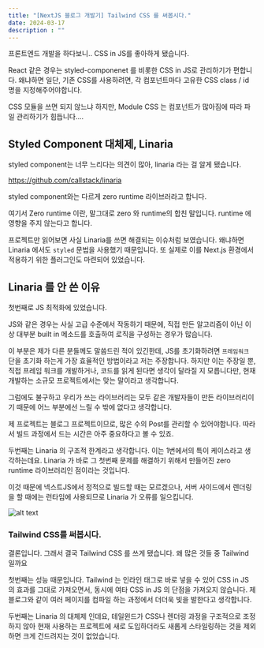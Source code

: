 ```yaml
---
title: "[NextJS 블로그 개발기] Tailwind CSS 를 써봅시다."
date: 2024-03-17
description : ""
---
```

프론트엔드 개발을 하다보니.. CSS in JS를 좋아하게 됐습니다.

React 같은 경우는 styled-componenet 를 비롯한 CSS in JS로 관리하기가 편합니다. 왜냐하면 일단, 기존 CSS를 사용하려면, 각 컴포넌트마다 고유한 CSS class / id 명을 지정해주어야합니다.

CSS 모듈을 쓰면 되지 않느냐 하지만, Module CSS 는 컴포넌트가 많아짐에 따라 파일 관리하기가 힘듭니다….

## Styled Component 대체제, Linaria

styled component는 너무 느리다는 의견이 많아, linaria 라는 걸 알게 됐습니다. 

https://github.com/callstack/linaria

styled component와는 다르게 zero runtime 라이브러라고 합니다.

여기서 Zero runtime 이란, 말그대로 zero 와 runtime의 합친 말입니다. runtime 에 영향을 주지 않는다고 합니다.

프로젝트만 읽어보면 사실 Linaria를 쓰면 해결되는 이슈처럼 보였습니다. 왜냐하면 Linaria 에서도 `styled` 문법을 사용했기 때문입니다. 또 실제로 이를 Next.js 환경에서 적용하기 위한 플러그인도 마련되어 있었습니다.

## Linaria 를 안 쓴 이유

첫번째로 JS 최적화에 있었습니다.

JS와 같은 경우는 사실 고급 수준에서 작동하기 때문에, 직접 만든 알고리즘이 아닌 이상 대부분 built in 메소드를 호출하여 로직을 구성하는 경우가 많습니다.

이 부분은 제가 다른 분들께도 말씀드린 적이 있긴한데, JS를 초기화하려면 `프레임워크` 단을 초기화 하는게 가장 효율적인 방법이라고 저는 주장합니다. 하지만 이는 주장일 뿐, 직접 프레임 워크를 개발하거나, 코드를 읽게 된다면 생각이 달라질 지 모릅니다만, 현재 개발하는 소규모 프로젝트에서는 맞는 말이라고 생각합니다.

그럼에도 불구하고 우리가 쓰는 라이브러리는 모두 같은 개발자들이 만든 라이브러리이기 때문에 어느 부분에선 느릴 수 밖에 없다고 생각합니다.

제 프로젝트는 블로그 프로젝트이므로, 많은 수의 Post를 관리할 수 있어야합니다. 따라서 빌드 과정에서 드는 시간은 아주 중요하다고 볼 수 있죠.

두번째는 Linaria 의 구조적 한계라고 생각합니다. 이는 1번에서의 특이 케이스라고 생각하는데요. Linaria 가 바로 그 첫번째 문제를 해결하기 위해서 만들어진 zero runtime 라이브러리인 점이라는 것입니다.

이것 때문에 넥스트JS에서 정적으로 빌드할 때는 모르겠으나, 서버 사이드에서 렌더링을 할 때에는 런타임에 사용되므로 Linaria 가 오류를 일으킵니다.

![alt text](Untitled-1.png)

### Tailwind CSS를 써봅시다.

결론입니다. 그래서 결국 Tailwind CSS 를 쓰게 됐습니다. 왜 많은 것들 중 Tailwind 일까요

첫번째는 성능 때문입니다. Tailwind 는 인라인 태그로 바로 넣을 수 있어 CSS in JS 의 효과를 그대로 가져오면서, 동시에 여타 CSS in JS 의 단점을 가져오지 않습니다. 제 블로그와 같이 여러 페이지를 컴파일 하는 과정에서 더더욱 빛을 발한다고 생각합니다.

두번째는 Linaria 의 대체제 인데요, 테일윈드가 CSS나 렌더링 과정을 구조적으로 조정하지 않아 현재 사용하는 프로젝트에 새로 도입하더라도 새롭게 스타일링하는 것을 제외하면 크게 건드려지는 것이 없었습니다.